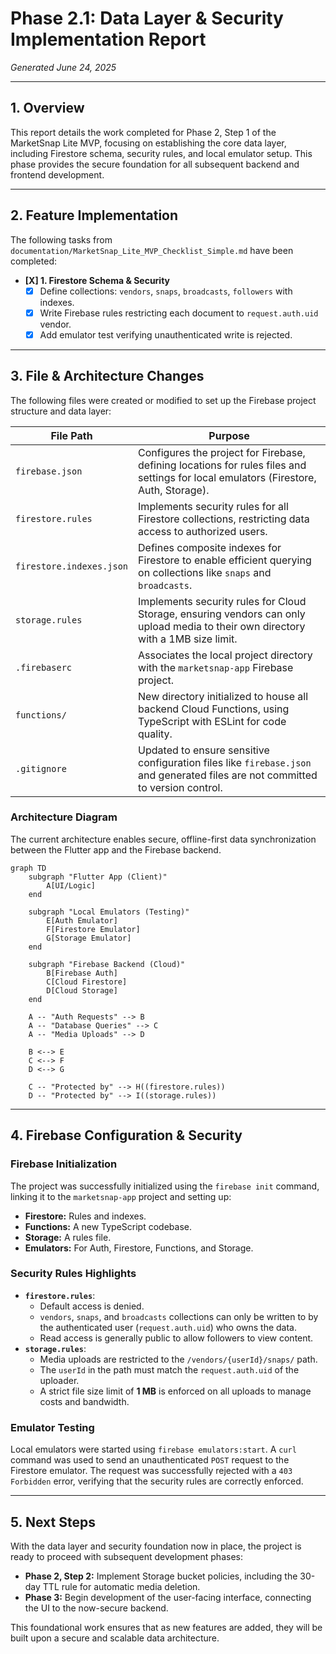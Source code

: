 # Phase 2.1: Data Layer & Security Implementation Report

*Generated June 24, 2025*

---

## 1. Overview

This report details the work completed for Phase 2, Step 1 of the MarketSnap Lite MVP, focusing on establishing the core data layer, including Firestore schema, security rules, and local emulator setup. This phase provides the secure foundation for all subsequent backend and frontend development.

---

## 2. Feature Implementation

The following tasks from `documentation/MarketSnap_Lite_MVP_Checklist_Simple.md` have been completed:

-   **[X] 1. Firestore Schema & Security**
    -   [X] Define collections: `vendors`, `snaps`, `broadcasts`, `followers` with indexes.
    -   [X] Write Firebase rules restricting each document to `request.auth.uid` vendor.
    -   [X] Add emulator test verifying unauthenticated write is rejected.

---

## 3. File & Architecture Changes

The following files were created or modified to set up the Firebase project structure and data layer:

| File Path                  | Purpose                                                                                                                              |
| -------------------------- | ------------------------------------------------------------------------------------------------------------------------------------ |
| `firebase.json`            | Configures the project for Firebase, defining locations for rules files and settings for local emulators (Firestore, Auth, Storage). |
| `firestore.rules`          | Implements security rules for all Firestore collections, restricting data access to authorized users.                                |
| `firestore.indexes.json`   | Defines composite indexes for Firestore to enable efficient querying on collections like `snaps` and `broadcasts`.                   |
| `storage.rules`            | Implements security rules for Cloud Storage, ensuring vendors can only upload media to their own directory with a 1MB size limit.    |
| `.firebaserc`              | Associates the local project directory with the `marketsnap-app` Firebase project.                                                     |
| `functions/`               | New directory initialized to house all backend Cloud Functions, using TypeScript with ESLint for code quality.                         |
| `.gitignore`               | Updated to ensure sensitive configuration files like `firebase.json` and generated files are not committed to version control.       |

### Architecture Diagram

The current architecture enables secure, offline-first data synchronization between the Flutter app and the Firebase backend.

```mermaid
graph TD
    subgraph "Flutter App (Client)"
        A[UI/Logic]
    end

    subgraph "Local Emulators (Testing)"
        E[Auth Emulator]
        F[Firestore Emulator]
        G[Storage Emulator]
    end

    subgraph "Firebase Backend (Cloud)"
        B[Firebase Auth]
        C[Cloud Firestore]
        D[Cloud Storage]
    end

    A -- "Auth Requests" --> B
    A -- "Database Queries" --> C
    A -- "Media Uploads" --> D

    B <--> E
    C <--> F
    D <--> G

    C -- "Protected by" --> H((firestore.rules))
    D -- "Protected by" --> I((storage.rules))
```

---

## 4. Firebase Configuration & Security

### Firebase Initialization

The project was successfully initialized using the `firebase init` command, linking it to the `marketsnap-app` project and setting up:
-   **Firestore:** Rules and indexes.
-   **Functions:** A new TypeScript codebase.
-   **Storage:** A rules file.
-   **Emulators:** For Auth, Firestore, Functions, and Storage.

### Security Rules Highlights

-   **`firestore.rules`**:
    -   Default access is denied.
    -   `vendors`, `snaps`, and `broadcasts` collections can only be written to by the authenticated user (`request.auth.uid`) who owns the data.
    -   Read access is generally public to allow followers to view content.
-   **`storage.rules`**:
    -   Media uploads are restricted to the `/vendors/{userId}/snaps/` path.
    -   The `userId` in the path must match the `request.auth.uid` of the uploader.
    -   A strict file size limit of **1 MB** is enforced on all uploads to manage costs and bandwidth.

### Emulator Testing

Local emulators were started using `firebase emulators:start`. A `curl` command was used to send an unauthenticated `POST` request to the Firestore emulator. The request was successfully rejected with a `403 Forbidden` error, verifying that the security rules are correctly enforced.

---

## 5. Next Steps

With the data layer and security foundation now in place, the project is ready to proceed with subsequent development phases:

-   **Phase 2, Step 2:** Implement Storage bucket policies, including the 30-day TTL rule for automatic media deletion.
-   **Phase 3:** Begin development of the user-facing interface, connecting the UI to the now-secure backend.

This foundational work ensures that as new features are added, they will be built upon a secure and scalable data architecture. 
